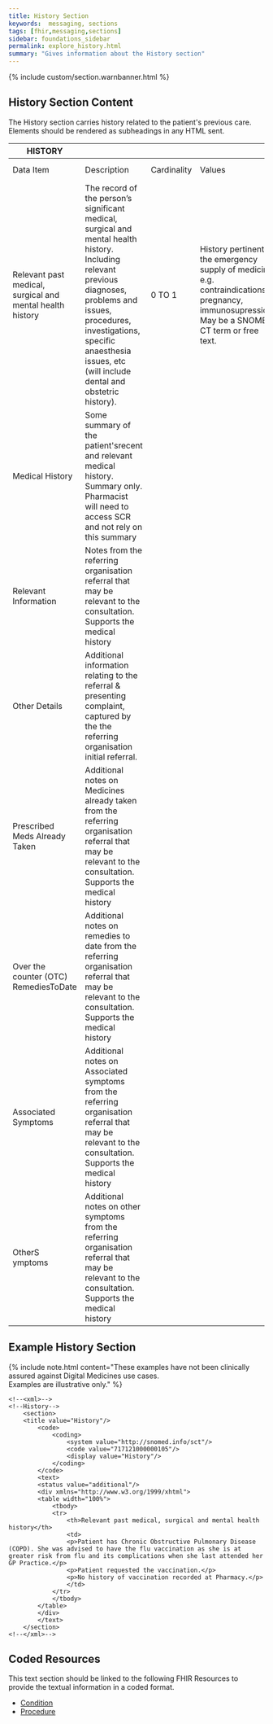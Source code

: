 ```yaml
---
title: History Section
keywords:  messaging, sections
tags: [fhir,messaging,sections]
sidebar: foundations_sidebar
permalink: explore_history.html
summary: "Gives information about the History section"
---
```


{% include custom/section.warnbanner.html %}

## History Section Content ##
The History section carries history related to the patient's previous care. Elements should be rendered as subheadings in any HTML sent.

| HISTORY                                                   |                                                                                                                                                                                                                                                                   |             |                                                                                                                                                      |                                  |                          |
|-----------------------------------------------------------|-------------------------------------------------------------------------------------------------------------------------------------------------------------------------------------------------------------------------------------------------------------------|-------------|------------------------------------------------------------------------------------------------------------------------------------------------------|----------------------------------|--------------------------|
| Data Item                                                 | Description                                                                                                                                                                                                                                                       | Cardinality | Values                                                                                                                                               | Mandatory/required/     optional | FHIR Target              |
| Relevant past medical, surgical and mental health history | The   record of the person’s significant medical, surgical and mental health   history. Including relevant previous diagnoses, problems and issues,   procedures, investigations, specific anaesthesia issues, etc (will include   dental and obstetric history). | 0   TO 1    | History   pertinent to the emergency supply of medicine e.g. contraindications,   pregnancy, immunosupression. May be a SNOMED CT term or free text. | Required                         | Composition.section.text |
|     Medical History                             |     Some   summary of the patient'srecent and relevant medical history. Summary only.   Pharmacist will need to access SCR and not rely on this summary                |          |          |     Mandatory    |     Composition.section.text    |
|     Relevant Information                        |     Notes   from the referring organisation referral that may be relevant to the   consultation. Supports the medical history                                          |          |          |     Mandatory    |     Composition.section.text    |
|     Other Details                               |     Additional   information relating to the referral & presenting complaint, captured by   the the referring organisation initial referral.                           |          |          |     Mandatory    |     Composition.section.text    |
|     Prescribed Meds Already Taken                |     Additional   notes on Medicines already taken from the referring organisation referral   that may be relevant to the consultation. Supports the medical history    |          |          |     Mandatory    |     Composition.section.text    |
|     Over the counter (OTC)   RemediesToDate    |     Additional   notes on remedies to date from the referring organisation referral that may   be relevant to the consultation. Supports the medical history           |          |          |     Mandatory    |     Composition.section.text    |
|     Associated Symptoms                         |     Additional   notes on Associated symptoms from the referring organisation referral that   may be relevant to the consultation. Supports the medical history        |          |          |     Mandatory    |     Composition.section.text    |
|     OtherS ymptoms                              |     Additional   notes on other symptoms from the referring organisation referral that may be   relevant to the consultation. Supports the medical history             |          |          |     Mandatory    |     Composition.section.text    |

##  Example History Section ##

{% include note.html content="These examples have not been clinically assured against Digital Medicines use cases.<br/>Examples are illustrative only." %}

```
<!--<xml>-->
<!--History-->
	<section>
	<title value="History"/>
		<code>
			<coding>
				<system value="http://snomed.info/sct"/>
				<code value="717121000000105"/>
				<display value="History"/>
			</coding>
		</code>
		<text>
		<status value="additional"/>
		<div xmlns="http://www.w3.org/1999/xhtml">
		<table width="100%">
			<tbody>
			<tr>
				<th>Relevant past medical, surgical and mental health history</th>
				<td>
				<p>Patient has Chronic Obstructive Pulmonary Disease (COPD). She was advised to have the flu vaccination as she is at greater risk from flu and its complications when she last attended her GP Practice.</p>
				<p>Patient requested the vaccination.</p>
				<p>No history of vaccination recorded at Pharmacy.</p>
				</td>
			</tr>
			</tbody>
		</table>
		</div>
		</text>
	</section>
<!--</xml>-->
```

## Coded Resources ##

This text section should be linked to the following FHIR Resources to provide the textual information in a coded format.

- [Condition](build_conditions.html)
- [Procedure](build_procedures.html)





